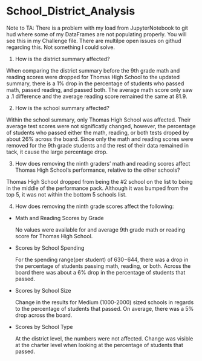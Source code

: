 # School_District_Analysis

Note to TA: There is a problem with my load from JupyterNotebook to git hud where some of my DataFrames are not populating properly. You will see this in my Challenge file. There are multilpe open issues on githud regarding this. Not something I could solve. 

1) How is the district summary affected?

When comparing the district summary before the 9th grade math and reading scores were dropped for Thomas High School to the updated summary, there is a 1% drop in the percentage of students who passed math, passed reading, and passed both. The average math score only saw a .1 difference and the average reading score remained the same at 81.9. 

2) How is the school summary affected?

Within the school summary, only Thomas High School was affected. Their average test scores were not significatly changed, however, the percentage of students who passed either the math, reading, or both tests droped by about 26% across the board. Since only the math and reading scores were removed for the 9th grade students and the rest of their data remained in tack, it cause the large percentage drop. 

3) How does removing the ninth graders’ math and reading scores affect Thomas High School’s performance, relative to the other schools?

Thomas High School dropped from being the #2 school on the list to being in the middle of the performance pack. Although it was bumped from the top 5, it was not within the bottom 5 schools list. 

4) How does removing the ninth grade scores affect the following:

  - Math and Reading Scores by Grade
  
     No values were available for and average 9th grade math or reading score for Thomas High School. 
  
  - Scores by School Spending
    
    For the spending range(per student) of $630-$644, there was a drop in the percentage of students       passing math, reading, or both. Across the board there was about a 6% drop in the percentage of       students that passed. 
  
  - Scores by School Size
  
    Change in the results for Medium (1000-2000) sized schools in regards to the percentage of             students that passed. On average, there was a 5% drop across the board.
    
  - Scores by School Type
  
    At the district level, the numbers were not affected. Change was visible at the charter level when     looking at the percentage of students that passed. 
